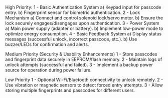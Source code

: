 High Priority:
1 - Basic Authentication System
    a) Keypad input for passcode entry.
    b) Fingerprint sensor for biometric authentication.
2 - Lock Mechanism
    a) Connect and control solenoid lock/servo motor.
    b) Ensure the lock securely engages/disengages upon authentication.
3 - Power System
    a) Main power supply (adapter or battery).
    b) Implement low-power mode to optimize energy consumption.
4 - Basic Feedback System
    a) Display status messages (successful unlock, incorrect passcode, etc.).
    b) Use buzzer/LEDs for confirmation and alerts.
    
Medium Priority (Security & Usability Enhancements)
1 - Store passcodes and fingerprint data securely in EEPROM/flash memory.
2 - Maintain logs of unlock attempts (successful and failed).
3 - Implement a backup power source for operation during power failure.

Low Priority
1 - Optional Wi-Fi/Bluetooth connectivity to unlock remotely.
2 - Use vibration or magnetic sensors to detect forced entry attempts.
3 - Allow storing multiple fingerprints and passcodes for different users.
